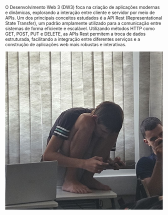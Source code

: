 O Desenvolvimento Web 3 (DW3) foca na criação de aplicações modernas e dinâmicas, explorando a interação entre cliente e servidor por meio de APIs.
Um dos principais conceitos estudados é a API Rest (Representational State Transfer), um padrão amplamente utilizado para a comunicação entre sistemas
de forma eficiente e escalável. Utilizando métodos HTTP como GET, POST, PUT e DELETE, as APIs Rest permitem a troca de dados estruturada, facilitando
a integração entre diferentes serviços e a construção de aplicações web mais robustas e interativas.

![Imagem épica](https://raw.githubusercontent.com/PietroMatheus/DesenvolvimentoWeb/main/CancerigenaAin.png)
